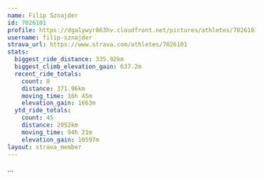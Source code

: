 ```yaml
---
name: Filip Sznajder
id: 7026101
profile: https://dgalywyr863hv.cloudfront.net/pictures/athletes/7026101/2123836/17/large.jpg
username: filip-sznajder
strava_url: https://www.strava.com/athletes/7026101
stats:
  biggest_ride_distance: 335.92km
  biggest_climb_elevation_gain: 637.2m
  recent_ride_totals:
    count: 8
    distance: 371.96km
    moving_time: 16h 45m
    elevation_gain: 1663m
  ytd_ride_totals:
    count: 45
    distance: 2052km
    moving_time: 94h 21m
    elevation_gain: 10597m
layout: strava_member
--- 
```

...
